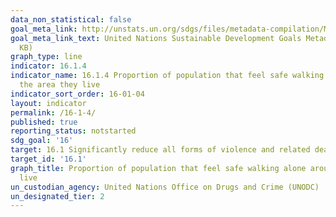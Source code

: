 ```yaml
---
data_non_statistical: false
goal_meta_link: http://unstats.un.org/sdgs/files/metadata-compilation/Metadata-Goal-16.pdf
goal_meta_link_text: United Nations Sustainable Development Goals Metadata (PDF 213
  KB)
graph_type: line
indicator: 16.1.4
indicator_name: 16.1.4 Proportion of population that feel safe walking alone around
  the area they live
indicator_sort_order: 16-01-04
layout: indicator
permalink: /16-1-4/
published: true
reporting_status: notstarted
sdg_goal: '16'
target: 16.1 Significantly reduce all forms of violence and related death rates everywhere
target_id: '16.1'
graph_title: Proportion of population that feel safe walking alone around the area they
  live
un_custodian_agency: United Nations Office on Drugs and Crime (UNODC)
un_designated_tier: 2
---
```

